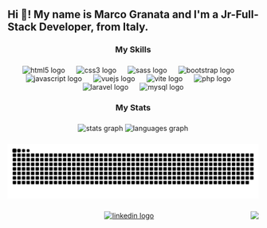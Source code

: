 <h2 align="left">Hi 👋! My name is Marco Granata and I'm a Jr-Full-Stack Developer, from Italy.</h2>

###

<h3 align="center">My Skills</h3>

###

<div align="center">
  <img src="https://cdn.simpleicons.org/html5/E34F26" height="42" alt="html5 logo"  />
  <img width="15" />
  <img src="https://cdn.simpleicons.org/css3/1572B6" height="42" alt="css3 logo"  />
  <img width="15" />
  <img src="https://cdn.simpleicons.org/sass/CC6699" height="42" alt="sass logo"  />
  <img width="15" />
  <img src="https://cdn.simpleicons.org/bootstrap/7952B3" height="42" alt="bootstrap logo"  />
  <img width="15" />
  <img src="https://cdn.simpleicons.org/javascript/F7DF1E" height="42" alt="javascript logo"  />
  <img width="15" />
  <img src="https://cdn.simpleicons.org/vuedotjs/4FC08D" height="42" alt="vuejs logo"  />
  <img width="15" />
  <img src="https://skillicons.dev/icons?i=vite" height="42" alt="vite logo"  />
  <img width="15" />
  <img src="https://cdn.simpleicons.org/php/777BB4" height="42" alt="php logo"  />
  <img width="15" />
  <img src="https://cdn.simpleicons.org/laravel/FF2D20" height="42" alt="laravel logo"  />
  <img width="15" />
  <img src="https://cdn.jsdelivr.net/gh/devicons/devicon/icons/mysql/mysql-original.svg" height="42" alt="mysql logo"  />
</div>

###

<h3 align="center">My Stats</h3>


###

<div align="center">
  <img src="https://github-readme-stats.vercel.app/api?username=MarcoGranata9&hide_title=false&hide_rank=false&show_icons=true&include_all_commits=true&count_private=true&disable_animations=false&theme=dracula&locale=en&hide_border=false" height="150" alt="stats graph"  />
  <img src="https://github-readme-stats.vercel.app/api/top-langs?username=MarcoGranata9&locale=en&hide_title=false&layout=compact&card_width=320&langs_count=5&theme=dracula&hide_border=false" height="150" alt="languages graph"  />
</div>

###

<img src="https://raw.githubusercontent.com/MarcoGranata9/MarcoGranata9/output/snake.svg" alt="Snake animation" />

###

<img align="right" src="https://visitor-badge.laobi.icu/badge?page_id=MarcoGranata9.MarcoGranata9&left_text=Visitors"  />

###

<div align="center">
  <a href="https://www.linkedin.com/in/marco-granata-dev/" target="_blank">
    <img src="https://img.shields.io/static/v1?message=LinkedIn&logo=linkedin&label=&color=0077B5&logoColor=white&labelColor=&style=for-the-badge" height="40" alt="linkedin logo"  />
  </a>
</div>

###
